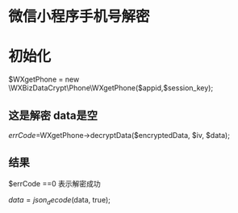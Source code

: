 # 微信小程序手机号解密

# 初始化
$WXgetPhone = new \WXBizDataCrypt\Phone\WXgetPhone($appid,$session_key);

## 这是解密 data是空
$errCode=$WXgetPhone->decryptData($encryptedData, $iv, $data);

## 结果

$errCode ==0   表示解密成功

$data = json_decode($data, true);
